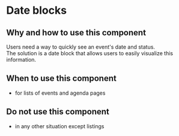 # Date blocks

## Why and how to use this component

Users need a way to quickly see an event's date and status.  
The solution is a date block that allows users to easily visualize this information.

## When to use this component

- for lists of events and agenda pages

## Do not use this component

- in any other situation except listings
